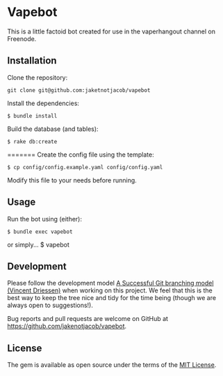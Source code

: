 # Vapebot

This is a little factoid bot created for use in the vaperhangout channel on Freenode.

## Installation

Clone the repository:

```
git clone git@github.com:jaketnotjacob/vapebot
```

Install the dependencies:

    $ bundle install

Build the database (and tables):

    $ rake db:create

=======
Create the config file using the template:

    $ cp config/config.example.yaml config/config.yaml

Modify this file to your needs before running.

## Usage

Run the bot using (either):

    $ bundle exec vapebot
or simply...
    $ vapebot

## Development

Please follow the development model [A Successful Git branching model (Vincent Driessen)](http://nvie.com/posts/a-successful-git-branching-model/) when working on this project.  We feel that this is the best way to keep the tree nice and tidy for the time being (though we are always open to suggestions!).

Bug reports and pull requests are welcome on GitHub at https://github.com/jakenotjacob/vapebot.

## License

The gem is available as open source under the terms of the [MIT License](http://opensource.org/licenses/MIT).

